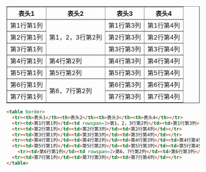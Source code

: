 <table border> 
  <tr><th>表头1</th><th>表头2</th><th>表头3</th><th>表头4</th></tr>
  <tr><td>第1行第1列</td><td rowspan=3>第1，2，3行第2列</td><td>第1行第3列</td><td>第1行第4列</td></tr>
  <tr><td>第2行第1列</td><td>第2行第3列</td><td>第2行第4列</td></tr>
  <tr><td>第3行第1列</td><td>第3行第3列</td><td>第3行第4列</td></tr>
  <tr><td>第4行第1列</td><td>第4行第2列</td><td>第4行第3列</td><td>第4行第4列</td></tr>
  <tr><td>第5行第1列</td><td>第5行第2列</td><td>第5行第3列</td><td>第5行第4列</td></tr>
	<tr><td>第6行第1列</td><td rowspan=2>第6，7行第2列</td><td>第6行第3列</td><td>第6行第4列</td></tr>
  <tr><td>第7行第1列</td><td>第7行第3列</td><td>第7行第4列</td></tr>
</table>

```html
<table border> 
  <tr><th>表头1</th><th>表头2</th><th>表头3</th><th>表头4</th></tr>
  <tr><td>第1行第1列</td><td rowspan=3>第1，2，3行第2列</td><td>第1行第3列</td><td>第1行第4列</td></tr>
  <tr><td>第2行第1列</td><td>第2行第3列</td><td>第2行第4列</td></tr>
  <tr><td>第3行第1列</td><td>第3行第3列</td><td>第3行第4列</td></tr>
  <tr><td>第4行第1列</td><td>第4行第2列</td><td>第4行第3列</td><td>第4行第4列</td></tr>
  <tr><td>第5行第1列</td><td>第5行第2列</td><td>第5行第3列</td><td>第5行第4列</td></tr>
	<tr><td>第6行第1列</td><td rowspan=2>第6，7行第2列</td><td>第6行第3列</td><td>第6行第4列</td></tr>
  <tr><td>第7行第1列</td><td>第7行第3列</td><td>第7行第4列</td></tr>
</table>
```

